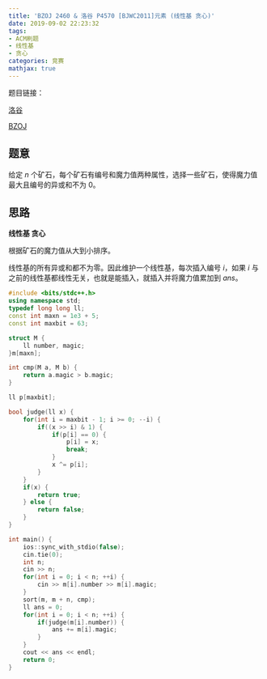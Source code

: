 ```yaml
---
title: 'BZOJ 2460 & 洛谷 P4570 [BJWC2011]元素 (线性基 贪心)'
date: 2019-09-02 22:23:32
tags:
- ACM刷题
- 线性基
- 贪心
categories: 竞赛
mathjax: true
---
```


题目链接：

[洛谷](https://www.luogu.org/problem/P4570)

[BZOJ](https://www.lydsy.com/JudgeOnline/problem.php?id=2460)

## 题意

给定 $n$ 个矿石，每个矿石有编号和魔力值两种属性，选择一些矿石，使得魔力值最大且编号的异或和不为 0。

## 思路

**线性基 贪心**

根据矿石的魔力值从大到小排序。

线性基的所有异或和都不为零。因此维护一个线性基，每次插入编号 $i$，如果 $i$ 与之前的线性基都线性无关，也就是能插入，就插入并将魔力值累加到 $ans$。

```cpp
#include <bits/stdc++.h>
using namespace std;
typedef long long ll;
const int maxn = 1e3 + 5;
const int maxbit = 63;

struct M {
    ll number, magic;
}m[maxn];

int cmp(M a, M b) {
    return a.magic > b.magic;
}

ll p[maxbit];

bool judge(ll x) {
    for(int i = maxbit - 1; i >= 0; --i) {
        if((x >> i) & 1) {
            if(p[i] == 0) {
                p[i] = x;
                break;
            }
            x ^= p[i];
        }
    }
    if(x) {
        return true;
    } else {
        return false;
    }
}

int main() {
    ios::sync_with_stdio(false);
    cin.tie(0);
    int n;
    cin >> n;
    for(int i = 0; i < n; ++i) {
        cin >> m[i].number >> m[i].magic;
    }
    sort(m, m + n, cmp);
    ll ans = 0;
    for(int i = 0; i < n; ++i) {
        if(judge(m[i].number)) {
            ans += m[i].magic;
        }
    }
    cout << ans << endl;
    return 0;
}
```